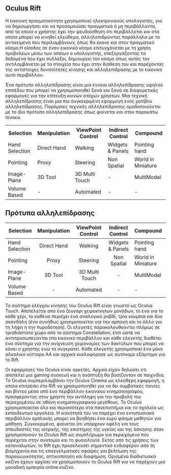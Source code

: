 ## Oculus Rift

Η εικονική πραγματικότητα χρησιμοποιεί ηλεκτρονικούς υπολογιστές, για να δημιουργήσει και να προσομοιώσει πραγματικά ή μη περιβάλλοντα, από τα οποία ο χρήστης έχει την ψευδαίσθηση ότι περιβάλλεται και στα οποία μπορεί να κινηθεί ελεύθερα, αλληλεπιδρώντας παράλληλα με τα αντικείμενα που περιλαμβάνουν, όπως θα έκανε και στον πραγματικό κόσμο.Η είσοδος σε έναν εικονικό κόσμο επιτυγχάνεται με τη χρήση προβολέων μέσω των οποίων ο υπολογιστής, επεξεργάζοντας τα δεδομένα που έχει συλλέξει, δημιουργεί τον κόσμο όπως αυτός τον αντιλαμβάνεται με τα στοιχεία που έχει στην διάθεση του και παρέχοντας της αντίστοιχες δυνατότητες κίνησης και αλληλεπίδρασης με το εικονικό αυτό περιβάλλον.


Ένα πρότυπο αλληλεπίδρασης είναι μια έννοια αλληλεπίδρασης υψηλού επιπέδου που μπορεί να χρησιμοποιηθεί ξανά και ξανά σε διαφορετικές εφαρμογές για την επίτευξη κοινών στόχων χρηστών. Μια τεχνική αλληλεπίδρασης είναι μια πιο συγκεκριμένη εφαρμογή ενός μοτίβου αλληλεπίδρασης. Παρόμοιες τεχνικές αλληλεπίδρασης ομαδοποιούνται με το ίδιο πρότυπο αλληλεπίδρασης όπως φαίνεται και στον παρακάτω πίνακα.


<table>
   <tr>
      <th>Selection</th>
      <th>Manipulation</th>
      <th>ViewPoint Control</th>
      <th>Indirect Control</th>
      <th>Compound</th>
   </tr>
   <tr>
      <td>  Hand Selection</td>
      <td>  Direct Hand  </td>
      <td>	Walking        	</td>
      <td>	Widgets & Panels</td>
      <td>	 Pointing hand        </td>
   </tr>
   <tr>
      <td>  Pointing  	</td>
      <td>	 Proxy		</td>
      <td>	  Steering		</td>
      <td>	 Non Spatial	</td>
      <td>	 World in Miniature   </td>
   </tr>
   <tr>
      <td>  Image-Plane	</td>
      <td>	 3D Tool	</td>
      <td>	 3D Multi Touch	</td>
      <td> 		-		 	</td>
      <td>	 MultiModal	 	      </td>
   </tr>
   <tr>
      <td>  Volume Based	</td>
      <td>	 		-	</td>
      <td>	 Automated		</td>
      <td> 		-		 	</td>
      <td>	-			          </td>
   </tr>
</table>

## Πρότυπα αλληλεπίδρασης
| Selection   |      Manipulation      |  ViewPoint Control       |		Indirect Control | Compound 
|-------------|:-------------:| :-------------:|:-------------:|:-------------| 
| Hand Selection   	| Direct Hand 	|	Walking     |  Widgets & Panels	|Pointing hand   
| Pointing  		|Proxy			| Steering		|Non Spatial	|World in Miniature
| Image-Plane		|3D Tool		|3D Multi Touch	|		-		| MultiModal	|	
| Volume Based		|		-		|Automated		|		-		|	-			|


Το σύστημα ελέγχου κίνησης του Oculus Rift είναι γνωστό ως Oculus Touch. Αποτελείται από ένα ζευγάρι χειροκίνητων μονάδων, το ένα για το κάθε χέρι, το καθένα περιέχει ένα αναλογικό ραβδί, τρία κουμπιά και δύο σκανδάλη (ένα συνήθως χρησιμοποιείται για την αρπαγή και το άλλο για τη λήψη ή την πυροδότηση). Οι ελεγκτές παρακολουθούνται πλήρως σε τρισδιάστατο χώρο από το σύστημα Constellation, έτσι ώστε να αντιπροσωπεύονται στο εικονικό περιβάλλον και κάθε ελεγκτής διαθέτει ένα σύστημα για την ανίχνευση χειρονομίες των δακτύλων που μπορεί να κάνει ο χρήστης ενώ τα συγκρατεί. Κάθε ελεγκτής χρησιμοποιεί ένα μόνο αλκαλικό κύτταρο AA και αρχικά κυκλοφόρησε ως αυτόνομο εξάρτημα για το Rift.

Οι εφαρμογες του Oculus είναι αρκετές. Αρχικά είχαν δηλώσει οτι αποτελεί μια gaming συσκευή και η ανάπτυξη θα βασίζονταν σε παιχνίδια. 
Το Oculus συμπεριλαμβάνει την Oculus Cinema ως ελεύθερη εφαρμογή, η οποία επιτρέπει στο Rift να χρησιμοποιηθεί για να δει συμβατικές ταινίες και βίντεο μέσα από ένα περιβάλλον εικονικού κινηματογράφου, προσφέροντας στον χρήστη την αντίληψη για την προβολή του περιεχομένου σε οθόνη κινηματογραφικού μεγέθους. 
Το Oculus χρησιμοποιείται όλο και περισσότερο στα πανεπιστήμια και τα σχολεία ως εκπαιδευτικό εργαλείο. Η ικανότητά του να παρέχει ένα εντυπωσιακό περιβάλλον εμπλοκής μπορεί να βοηθήσει ένα ευρύ φάσμα μαθητών για μάθηση. Συγκεκριμένα, φαίνεται ότι υπάρχουν οφέλη για τους σπουδαστές της ιατρικής, της επιστήμης της υγείας και της άσκησης όταν χρησιμοποιούν το Oculus Rift ως συμπλήρωμα για περιεχόμενο που παρέχεται στην ανατομία και τη φυσιολογία.
Εκτός από τις χρήσεις των καταναλωτών, το Rift έχει προσελκύσει σημαντικό ενδιαφέρον από τη βιομηχανία και τις επαγγελματικές σφαίρες για βελτίωση της παραγωγικότητας, οπτικοποίηση και διαφήμιση.
Ορισμένα διαδικτυακά καζίνο έχουν αρχίσει να χρησιμοποιούν το Oculus Rift για να παρέχουν μια μοναδική εμπειρία online καζίνο.

